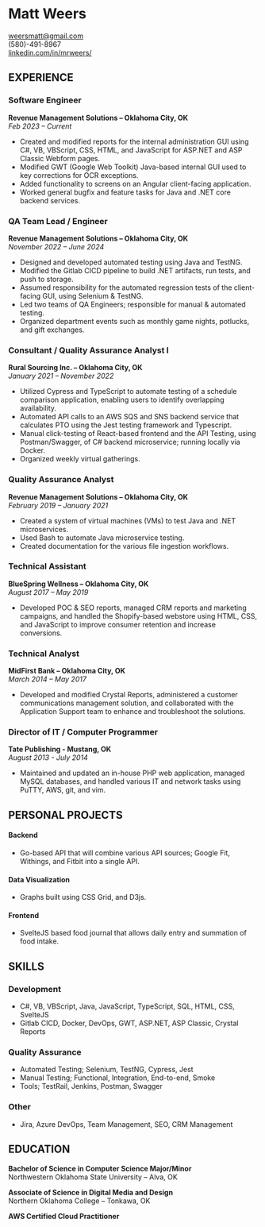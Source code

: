 # Matt Weers

[weersmatt@gmail.com](mailto:weersmatt@gmail.com)  
(580)-491-8967  
[linkedin.com/in/mrweers/](https://www.linkedin.com/in/mrweers/)

## EXPERIENCE

### Software Engineer
**Revenue Management Solutions – Oklahoma City, OK**  
*Feb 2023 – Current*

- Created and modified reports for the internal administration GUI using C#, VB, VBScript, CSS, HTML, and JavaScript for ASP.NET and ASP Classic Webform pages.
- Modified GWT (Google Web Toolkit) Java-based internal GUI used to key corrections for OCR exceptions.
- Added functionality to screens on an Angular client-facing application.
- Worked general bugfix and feature tasks for Java and .NET core backend services.

### QA Team Lead / Engineer
**Revenue Management Solutions – Oklahoma City, OK**  
*November 2022 – June 2024*

- Designed and developed automated testing using Java and TestNG.
- Modified the Gitlab CICD pipeline to build .NET artifacts, run tests, and push to storage.
- Assumed responsibility for the automated regression tests of the client-facing GUI, using Selenium & TestNG.
- Led two teams of QA Engineers; responsible for manual & automated testing.
- Organized department events such as monthly game nights, potlucks, and gift exchanges.

### Consultant / Quality Assurance Analyst I
**Rural Sourcing Inc. – Oklahoma City, OK**  
*January 2021 – November 2022*

- Utilized Cypress and TypeScript to automate testing of a schedule comparison application, enabling users to identify overlapping availability.
- Automated API calls to an AWS SQS and SNS backend service that calculates PTO using the Jest testing framework and Typescript.
- Manual click-testing of React-based frontend and the API Testing, using Postman/Swagger, of C# backend microservice; running locally via Docker.
- Organized weekly virtual gatherings.

### Quality Assurance Analyst
**Revenue Management Solutions – Oklahoma City, OK**  
*February 2019 – January 2021*

- Created a system of virtual machines (VMs) to test Java and .NET microservices.
- Used Bash to automate Java microservice testing.
- Created documentation for the various file ingestion workflows.

### Technical Assistant
**BlueSpring Wellness – Oklahoma City, OK**  
*August 2017 – May 2019*

- Developed POC & SEO reports, managed CRM reports and marketing campaigns, and handled the Shopify-based webstore using HTML, CSS, and JavaScript to improve consumer retention and increase conversions.

### Technical Analyst
**MidFirst Bank – Oklahoma City, OK**  
*March 2014 – May 2017*

- Developed and modified Crystal Reports, administered a customer communications management solution, and collaborated with the Application Support team to enhance and troubleshoot the solutions.

### Director of IT / Computer Programmer
**Tate Publishing - Mustang, OK**  
*August 2013 - July 2014*

- Maintained and updated an in-house PHP web application, managed MySQL databases, and handled various IT and network tasks using PuTTY, AWS, git, and vim.

## PERSONAL PROJECTS

#### Backend
- Go-based API that will combine various API sources; Google Fit, Withings, and Fitbit into a single API.

#### Data Visualization
- Graphs built using CSS Grid, and D3js.

#### Frontend
- SvelteJS based food journal that allows daily entry and summation of food intake.

## SKILLS

### Development
- C#, VB, VBScript, Java, JavaScript, TypeScript, SQL, HTML, CSS, SvelteJS
- Gitlab CICD, Docker, DevOps, GWT, ASP.NET, ASP Classic, Crystal Reports

### Quality Assurance
- Automated Testing; Selenium, TestNG, Cypress, Jest
- Manual Testing; Functional, Integration, End-to-end, Smoke
- Tools; TestRail, Jenkins, Postman, Swagger

### Other
- Jira, Azure DevOps, Team Management, SEO, CRM Management

## EDUCATION

**Bachelor of Science in Computer Science Major/Minor**  
Northwestern Oklahoma State University – Alva, OK

**Associate of Science in Digital Media and Design**  
Northern Oklahoma College – Tonkawa, OK 


**AWS Certified Cloud Practitioner**
```
